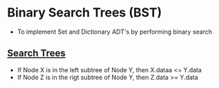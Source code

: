 # Binary Search Trees (BST)
-   To implement Set and Dictionary ADT's by performing binary search

## <ins>Search Trees</ins>
-   If Node X is in the left subtree of Node Y, then X.dataa <= Y.data
-   If Node Z is in the rigt subtree of Node Y, then Z.data >= Y.data


